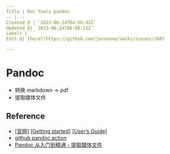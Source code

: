 ```yaml
---
Title | Doc Tools pandoc
-- | --
Created @ | `2023-06-24T04:50:42Z`
Updated @| `2023-06-24T06:08:11Z`
Labels | ``
Edit @| [here](https://github.com/junxnone/xwiki/issues/268)

---
```

# Pandoc
- 转换 markdown -> pdf
- 提取媒体文件


## Reference
- [[官网](https://pandoc.org/)]  [[Getting started](https://pandoc.org/getting-started.html)] [[User’s Guide](https://pandoc.org/MANUAL.html)]
- [github pandoc action](https://github.com/pandoc/pandoc-action-example)
- [Pandoc 从入门到精通 - 提取媒体文件](https://sspai.com/post/77206)
